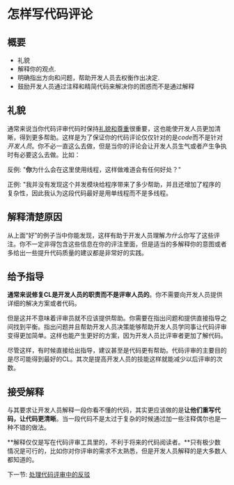 # 怎样写代码评论

## 概要

- 礼貌
- 解释你的观点.
- 明确指出方向和问题，帮助开发人员去权衡作出决定.
- 鼓励开发人员通过注释和精简代码来解决你的困惑而不是通过解释

## 礼貌

通常来说当你代码评审代码时保持[礼貌和尊重](https://chromium.googlesource.com/chromium/src/+/master/docs/cr_respect.md)很重要，这也能使开发人员更加清晰，得到更多帮助。这样是为了保证你的代码评论仅仅针对的是*code*而不是针对*开发人员*。你不必一直这么去做，但是当你的评论会让开发人员生气或者产生争执时有必要这么去做。比如：

反例: "**你**为什么会在这里使用线程，这样做难道会有任何好处？"

正例: "我并没有发现这个并发模块给程序带来了多少帮助，并且还增加了程序的复杂性，因此我认为这段代码最好是用单线程而不是多线程。

## 解释清楚原因

从上面“好”的例子当中你能发现，这样有助于开发人员理解*为什么*你写了这些评注。你不一定非得包含这些信息在你的评注里面，但是适当的多解释你的意图或者多给出一些提升代码质量的建议都是非常好的实践。

## 给予指导

**通常来说修复CL是开发人员的职责而不是评审人员的**。你不需要向开发人员提供详细的解决方案或者代码。

但是这并不意味着评审员就不应该提供帮助。你需要在指出问题和提供直接指导之间找到平衡。指出问题并且帮助开发人员决策能够帮助开发人员学同事让代码评审变得更加简单。这样也能产生更好的方案，因为开发人员比评审者更加了解代码。

尽管这样，有时候直接给出指导，建议甚至是代码更有帮助。代码评审的主要目的是尽可能得到最好的CL。其次是提高开发人员的技能这样就能减少以后评审的次数。

## 接受解释

与其要求让开发人员解释一段你看不懂的代码，其实更应该做的是**让他们重写代码，让代码更清晰**。当一段代码不是太过于复杂的时候通过加一些注释偶尔也是一种不错的做法。

**解释仅仅是写在代码评审工具里的，不利于将来的代码阅读者。**只有极少数情况是可行的，比如你对你评审的需求不太熟悉，但是开发人员解释的是大多数人都知道的。

下一节: [处理代码评审中的反驳](pushback.md)
